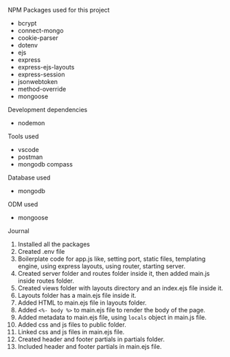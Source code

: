 NPM Packages used for this project

- bcrypt
- connect-mongo
- cookie-parser
- dotenv
- ejs
- express
- express-ejs-layouts
- express-session
- jsonwebtoken
- method-override
- mongoose

Development dependencies

- nodemon

Tools used

- vscode
- postman
- mongodb compass

Database used

- mongodb

ODM used

- mongoose

Journal

1. Installed all the packages
2. Created .env file
3. Boilerplate code for app.js like, setting port, static files, templating engine, using express layouts, using router, starting server.
4. Created server folder and routes folder inside it, then added main.js inside routes folder.
5. Created views folder with layouts directory and an index.ejs file inside it.
6. Layouts folder has a main.ejs file inside it.
7. Added HTML to main.ejs file in layouts folder.
8. Added `<%- body %>` to main.ejs file to render the body of the page.
9. Added metadata to main.ejs file, using `locals` object in main.js file.
10. Added css and js files to public folder.
11. Linked css and js files in main.ejs file.
12. Created header and footer partials in partials folder.
13. Included header and footer partials in main.ejs file.
